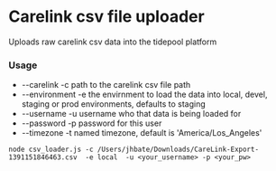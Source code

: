 # Carelink csv file uploader

Uploads raw carelink csv data into the tidepool platform

### Usage

- --carelink 	-c path to the carelink csv file path
- --environment -e the envirnment to load the data into local, devel, staging or prod environments, defaults to staging
- --username 	-u username who that data is being loaded for
- --password 	-p password for this user
- --timezone 	-t named timezone, default is 'America/Los_Angeles'

```
node csv_loader.js -c /Users/jhbate/Downloads/CareLink-Export-1391151846463.csv  -e local  -u <your_username> -p <your_pw>

```
